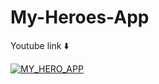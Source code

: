 # My-Heroes-App

Youtube link ⬇️


[![MY_HERO_APP](https://img.youtube.com/vi/zLsxvxWtOR8&t=16s/0.jpg)](https://www.youtube.com/watch?v=zLsxvxWtOR8&t=16s)




